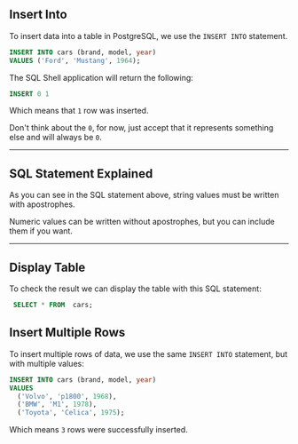 ## Insert Into

To insert data into a table in PostgreSQL, we use the `INSERT INTO` statement.

```sql
INSERT INTO cars (brand, model, year)  
VALUES ('Ford', 'Mustang', 1964);
```
The SQL Shell application will return the following:
```sql
INSERT 0 1
```
Which means that `1` row was inserted.

Don't think about the `0`, for now, just accept that it represents something else and will always be `0`.

---

## SQL Statement Explained

As you can see in the SQL statement above, string values must be written with apostrophes.

Numeric values can be written without apostrophes, but you can include them if you want.

---

## Display Table

To check the result we can display the table with this SQL statement:

```sql
 SELECT * FROM  cars;
```
## Insert Multiple Rows

To insert multiple rows of data, we use the same `INSERT INTO` statement, but with multiple values:

```sql
INSERT INTO cars (brand, model, year)  
VALUES  
  ('Volvo', 'p1800', 1968),  
  ('BMW', 'M1', 1978),  
  ('Toyota', 'Celica', 1975);
```
Which means `3` rows were successfully inserted.

